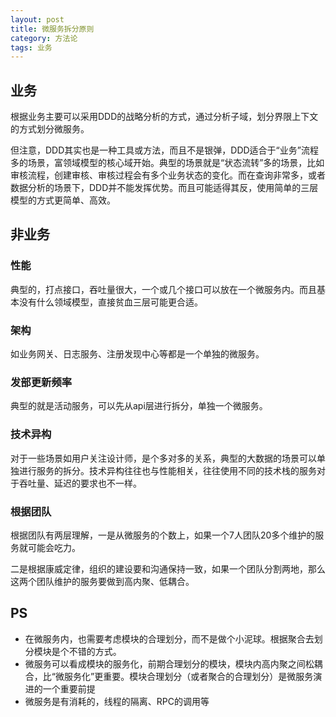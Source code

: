 ```yaml
---
layout: post
title: 微服务拆分原则
category: 方法论
tags: 业务
---
```


## 业务
根据业务主要可以采用DDD的战略分析的方式，通过分析子域，划分界限上下文的方式划分微服务。

但注意，DDD其实也是一种工具或方法，而且不是银弹，DDD适合于“业务”流程多的场景，富领域模型的核心域开始。典型的场景就是“状态流转”多的场景，比如审核流程，创建审核、审核过程会有多个业务状态的变化。而在查询非常多，或者数据分析的场景下，DDD并不能发挥优势。而且可能适得其反，使用简单的三层模型的方式更简单、高效。

## 非业务
### 性能
典型的，打点接口，吞吐量很大，一个或几个接口可以放在一个微服务内。而且基本没有什么领域模型，直接贫血三层可能更合适。

### 架构
如业务网关、日志服务、注册发现中心等都是一个单独的微服务。

### 发部更新频率
典型的就是活动服务，可以先从api层进行拆分，单独一个微服务。

### 技术异构
对于一些场景如用户关注设计师，是个多对多的关系，典型的大数据的场景可以单独进行服务的拆分。技术异构往往也与性能相关，往往使用不同的技术栈的服务对于吞吐量、延迟的要求也不一样。

### 根据团队
根据团队有两层理解，一是从微服务的个数上，如果一个7人团队20多个维护的服务就可能会吃力。

二是根据康威定律，组织的建设要和沟通保持一致，如果一个团队分割两地，那么这两个团队维护的服务要做到高内聚、低耦合。

## PS
- 在微服务内，也需要考虑模块的合理划分，而不是做个小泥球。根据聚合去划分模块是个不错的方式。
- 微服务可以看成模块的服务化，前期合理划分的模块，模块内高内聚之间松耦合，比“微服务化”更重要。模块合理划分（或者聚合的合理划分）是微服务演进的一个重要前提
- 微服务是有消耗的，线程的隔离、RPC的调用等





